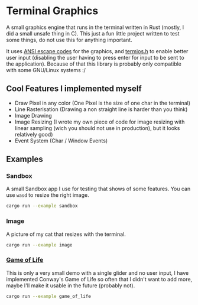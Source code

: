 # Terminal Graphics

A small graphics engine that runs in the terminal written in Rust (mostly, I did a small unsafe thing in C). This just a fun little project written to test some things, do not use this for anything important.

It uses [ANSI escape codes](https://en.wikipedia.org/wiki/ANSI_escape_code) for the graphics, and [termios.h](https://www.man7.org/linux/man-pages/man0/termios.h.0p.html) to enable better user input (disabling the user having to press enter for input to be sent to the application).
Because of that this library is probably only compatible with some GNU/Linux systems :/

## Cool Features I implemented myself
- Draw Pixel in any color (One Pixel is the size of one char in the terminal)
- Line Rasterisation (Drawing a non straight line is harder than you think)
- Image Drawing
- Image Resizing (I wrote my own piece of code for image resizing with linear sampling (wich you should not use in production), but it looks relatively good)
- Event System (Char / Window Events)

## Examples

### Sandbox
A small Sandbox app I use for testing that shows of some features.
You can use `wasd` to resize the right image.

```bash
cargo run --example sandbox
```

### Image
A picture of my cat that resizes with the terminal.
```bash
cargo run --example image
```

### [Game of Life](https://en.wikipedia.org/wiki/Conway%27s_Game_of_Life)
This is only a very small demo with a single glider and no user input, I have implemented Conway's Game of Life so often that I didn't want to add more, maybe I'll make it usable in the future (probably not).
```bash
cargo run --example game_of_life
```
